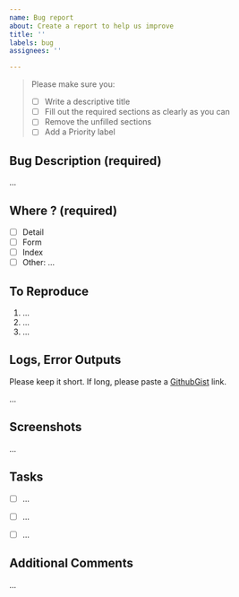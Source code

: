 ```yaml
---
name: Bug report
about: Create a report to help us improve
title: ''
labels: bug
assignees: ''

---
```


> Please make sure you:
> - [ ] Write a descriptive title
> - [ ] Fill out the required sections as clearly as you can
> - [ ] Remove the unfilled sections
> - [ ] Add a Priority label

Bug Description (required)
----------------------------
...

Where ? (required)
-----------------
- [ ] Detail
- [ ] Form
- [ ] Index
- [ ] Other: ...

To Reproduce
--------------
1. ...
2. ...
3. ...

Logs, Error Outputs
-------------------
Please keep it short. If long, please paste a [GithubGist](https://gist.github.com/) link.

...

Screenshots
-----------
...

Tasks
-----
- [ ] ...
- [ ] ...
- [ ] ...


Additional Comments
-------------------
...
